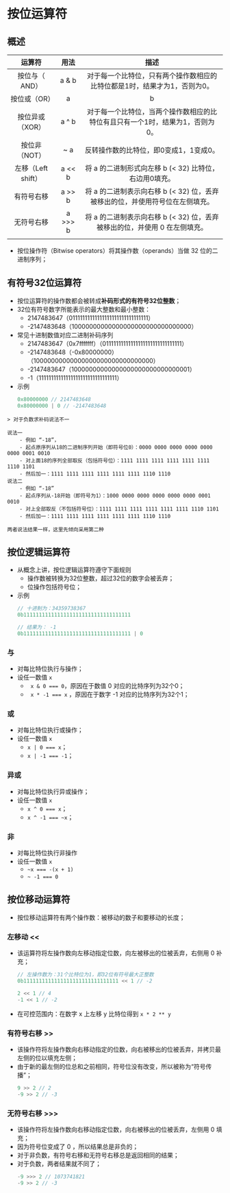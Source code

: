 # 按位运算符

## 概述

|运算符|用法|描述|
|:--:|:--:|:--:|
|按位与（ AND）|a & b|对于每一个比特位，只有两个操作数相应的比特位都是1时，结果才为1，否则为0。|
|按位或（OR）|a | b|对于每一个比特位，当两个操作数相应的比特位至少有一个1时，结果为1，否则为0。|
|按位异或（XOR）|a ^ b|对于每一个比特位，当两个操作数相应的比特位有且只有一个1时，结果为1，否则为0。|
|按位非（NOT）|~ a|反转操作数的比特位，即0变成1，1变成0。|
|左移（Left shift）|a << b|将 a 的二进制形式向左移 b (< 32) 比特位，右边用0填充。|
|有符号右移|a >> b|将 a 的二进制表示向右移 b (< 32) 位，丢弃被移出的位，并使用符号位在左侧填充。|
|无符号右移|a >>> b|将 a 的二进制表示向右移 b (< 32) 位，丢弃被移出的位，并使用 0 在左侧填充。|
||||

- 按位操作符（Bitwise operators）将其操作数（operands）当做 32 位的二进制序列；


## 有符号32位运算符

- 按位运算符的操作数都会被转成**补码形式的有符号32位整数**；
- 32位有符号数字所能表示的最大整数和最小整数：
    - 2147483647（01111111111111111111111111111111）
    - -2147483648（10000000000000000000000000000000）
- 常见十进制数值对应二进制补码序列
    - 2147483647（0x7fffffff）（01111111111111111111111111111111）
    - -2147483648（-0x80000000）（10000000000000000000000000000000）
    - -2147483647（10000000000000000000000000000001）
    - -1（11111111111111111111111111111111）
- 示例
    ```js
    0x80000000 // 2147483648
    0x80000000 | 0 // -2147483648

    ```


```text
> 对于负数求补码说法不一

说法一
    - 例如 “-18”，
    - 起点原序列从18的二进制序列开始（即符号位0）：0000 0000 0000 0000 0000 0000 0001 0010
    - 对上面18的序列全部取反（包括符号位）：1111 1111 1111 1111 1111 1111 1110 1101
    - 然后加一：1111 1111 1111 1111 1111 1111 1110 1110
说法二
    - 例如 “-18”
    - 起点序列从-18开始（即符号为1）：1000 0000 0000 0000 0000 0000 0001 0010
    - 对上全部取反（不包括符号位）：1111 1111 1111 1111 1111 1111 1110 1101
    - 然后加一：1111 1111 1111 1111 1111 1111 1110 1110

两者说法结果一样，这里先倾向采用第二种
```

## 按位逻辑运算符

- 从概念上讲，按位逻辑运算符遵守下面规则
    - 操作数被转换为32位整数，超过32位的数字会被丢弃；
    - 位操作包括符号位；
- 示例
    ```js
    // 十进制为：34359738367
    0b11111111111111111111111111111111111

    // 结果为： -1
    0b11111111111111111111111111111111111 | 0
    ```

### 与

- 对每比特位执行与操作；
- 设任一数值 `x`
    - ` x & 0 === 0`，原因在于数值 0 对应的比特序列为32个0；
    - ` x * -1 === x` ，原因在于数字 -1 对应的比特序列为32个1；

### 或

- 对每比特位执行或操作；
- 设任一数值 `x`
    - `x | 0 === x`；
    - `x | -1 === -1`；

### 异或

- 对每比特位执行异或操作；
- 设任一数值 `x`
    - `x ^ 0 === x`；
    - `x ^ -1 === ~x`；

### 非

- 对每比特位执行非操作
- 设任一数值 `x`
    - `~x === -(x + 1)`
    - `~ -1 === 0`

## 按位移动运算符

- 按位移动运算符有两个操作数：被移动的数子和要移动的长度；

### 左移动 <<

- 该运算符将左操作数向左移动指定位数，向左被移出的位被丢弃，右侧用 0 补充；
    ```js
    // 左操作数为：31个比特位为1，即32位有符号最大正整数
    0b1111111111111111111111111111111 << 1 // -2

    2 << 1 // 4
    -1 << 1 // -2
    ```
- 在可控范围内：在数字 x 上左移 y 比特位得到 `x * 2 ** y`

### 有符号右移 >>

- 该操作符将左操作数向右移动指定的位数，向右被移出的位被丢弃，并拷贝最左侧的位以填充左侧；
- 由于新的最左侧的位总和之前相同，符号位没有改变，所以被称为“符号传播”；
    ```js
    9 >> 2 // 2
    -9 >> 2 // -3
    ```

### 无符号右移 >>>

- 该操作符将左操作数向右移动指定位数，向右被移出的位被丢弃，左侧用 0 填充；
- 因为符号位变成了 0 ，所以结果总是非负的；
- 对于非负数，有符号右移和无符号右移总是返回相同的结果；
- 对于负数，两者结果就不同了；
    ```js
    -9 >>> 2 // 1073741821
    -9 >> 2 // -3
    ```
